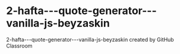 # 2-hafta---quote-generator---vanilla-js-beyzaskin
2-hafta---quote-generator---vanilla-js-beyzaskin created by GitHub Classroom
